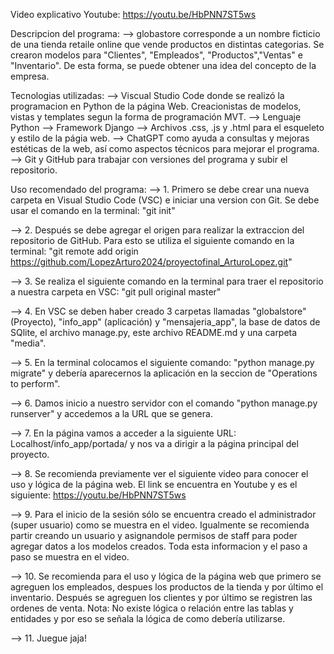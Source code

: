 Video explicativo Youtube:
https://youtu.be/HbPNN7ST5ws

Descripcion del programa: 
--> globastore corresponde a un nombre ficticio de una tienda retaile online que vende productos en distintas categorias. Se crearon modelos para "Clientes", "Empleados", 
"Productos","Ventas" e "Inventario". De esta forma, se puede obtener una idea del concepto de la empresa. 

Tecnologias utilizadas:
--> Viscual Studio Code donde se realizó la programacion en Python de la página Web. Creacionistas de modelos, vistas y templates segun la forma de programación MVT.
--> Lenguaje Python
--> Framework Django
--> Archivos .css, .js y .html para el esqueleto y estilo de la págia web. 
--> ChatGPT como ayuda a consultas y mejoras estéticas de la web, así como aspectos técnicos para mejorar el programa. 
--> Git y GitHub para trabajar con versiones del programa y subir el repositorio. 

Uso recomendado del programa: 
--> 1. Primero se debe crear una nueva carpeta en Visual Studio Code (VSC) e iniciar una version con Git. Se debe usar el comando en la terminal: "git init"

--> 2. Después se debe agregar el origen para realizar la extraccion del repositorio de GitHub. Para esto se utiliza el siguiente comando en la terminal: "git remote add origin https://github.com/LopezArturo2024/proyectofinal_ArturoLopez.git"

--> 3. Se realiza el siguiente comando en la terminal para traer el repositorio a nuestra carpeta en VSC: "git pull original master"

--> 4. En VSC se deben haber creado 3 carpetas llamadas "globalstore" (Proyecto), "info_app" (aplicación) y "mensajeria_app", la base de datos de SQlite, el archivo manage.py, este archivo README.md y una carpeta "media".

--> 5. En la terminal colocamos el siguiente comando: "python manage.py migrate" y debería aparecernos la aplicación en la seccion de "Operations to perform".

--> 6. Damos inicio a nuestro servidor con el comando "python manage.py runserver" y accedemos a la URL que se genera. 

--> 7. En la página vamos a acceder a la siguiente URL: Localhost/info_app/portada/ y nos va a dirigir a la página principal del proyecto. 

--> 8. Se recomienda previamente ver el siguiente video para conocer el uso y lógica de la página web. El link se encuentra en Youtube y es el siguiente: https://youtu.be/HbPNN7ST5ws

--> 9. Para el inicio de la sesión sólo se encuentra creado el administrador (super usuario) como se muestra en el video. Igualmente se recomienda partir creando un usuario y asignandole permisos de staff para poder agregar datos a los modelos creados. Toda esta informacion y el paso a paso se muestra en el video. 

--> 10. Se recomienda para el uso y lógica de la página web que primero se agreguen los empleados, despues los productos de la tienda y por último el inventario. Después se agreguen los clientes y por último se registren las ordenes de venta. Nota: No existe lógica o relación entre las tablas y entidades y por eso se señala la lógica de como debería utilizarse.

--> 11. Juegue jaja!
